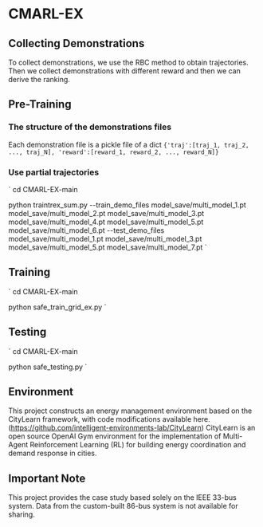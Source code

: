 # CMARL-EX


## Collecting Demonstrations

To collect demonstrations, we use the RBC method to obtain trajectories. Then we collect demonstrations with different reward and then we can derive the ranking.


## Pre-Training

### The structure of the demonstrations files
Each demonstration file is a pickle file of a dict `{'traj':[traj_1, traj_2, ..., traj_N], 'reward':[reward_1, reward_2, ..., reward_N]}`



### Use partial trajectories 
`
cd CMARL-EX-main

python traintrex_sum.py --train_demo_files model_save/multi_model_1.pt model_save/multi_model_2.pt model_save/multi_model_3.pt model_save/multi_model_4.pt model_save/multi_model_5.pt model_save/multi_model_6.pt --test_demo_files model_save/multi_model_1.pt model_save/multi_model_3.pt model_save/multi_model_5.pt model_save/multi_model_7.pt
`

## Training

`
cd CMARL-EX-main

python safe_train_grid_ex.py 
`

## Testing
`
cd CMARL-EX-main

python safe_testing.py 
`

## Environment
This project constructs an energy management environment based on the CityLearn framework, with code modifications available here. (https://github.com/intelligent-environments-lab/CityLearn)
CityLearn is an open source OpenAI Gym environment for the implementation of Multi-Agent Reinforcement Learning (RL) for building energy coordination and demand response in cities. 

## Important Note
This project provides the case study based solely on the IEEE 33-bus system. Data from the custom-built 86-bus system is not available for sharing.